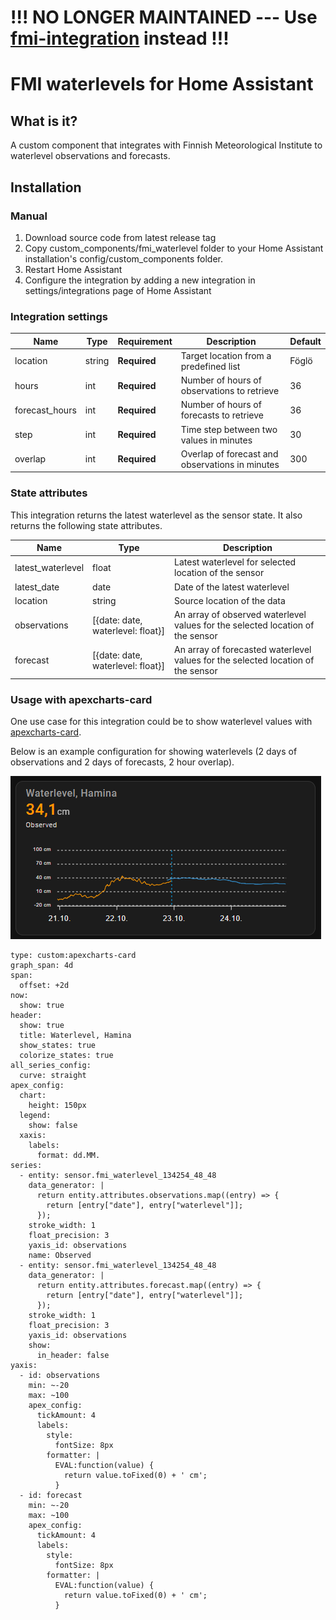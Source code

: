 # !!! **NO LONGER MAINTAINED** --- Use [fmi-integration](https://github.com/jesmak/fmi) instead !!! #

# FMI waterlevels for Home Assistant

## What is it?

A custom component that integrates with Finnish Meteorological Institute to waterlevel observations and forecasts.

## Installation

### Manual

1. Download source code from latest release tag
2. Copy custom_components/fmi_waterlevel folder to your Home Assistant installation's config/custom_components folder.
3. Restart Home Assistant
4. Configure the integration by adding a new integration in settings/integrations page of Home Assistant

### Integration settings

| Name           | Type    | Requirement  | Description                                     | Default |
|----------------|---------| ------------ |-------------------------------------------------|---------|
| location       | string  | **Required** | Target location from a predefined list          | Föglö   |
| hours          | int     | **Required** | Number of hours of observations to retrieve     | 36      |
| forecast_hours | int     | **Required** | Number of hours of forecasts to retrieve        | 36      |
| step           | int     | **Required** | Time step between two values in minutes         | 30      |
| overlap        | int     | **Required** | Overlap of forecast and observations in minutes | 300     |

### State attributes

This integration returns the latest waterlevel as the sensor state. It also returns the following state attributes.

| Name              | Type                              | Description                                                                      |
|-------------------|-----------------------------------|----------------------------------------------------------------------------------|
| latest_waterlevel | float                             | Latest waterlevel for selected location of the sensor                            |
| latest_date       | date                              | Date of the latest waterlevel                                                    |
| location          | string                            | Source location of the data                                                      |
| observations      | [{date: date, waterlevel: float}] | An array of observed waterlevel values for the selected location of the sensor   |
| forecast          | [{date: date, waterlevel: float}] | An array of forecasted waterlevel values for the selected location of the sensor |

### Usage with apexcharts-card

One use case for this integration could be to show waterlevel values with [apexcharts-card](https://github.com/RomRider/apexcharts-card).

Below is an example configuration for showing waterlevels (2 days of observations and 2 days of forecasts, 2 hour overlap).

![fmi_waterlevel](fmi_waterlevel.png)

```
type: custom:apexcharts-card
graph_span: 4d
span:
  offset: +2d
now:
  show: true
header:
  show: true
  title: Waterlevel, Hamina
  show_states: true
  colorize_states: true
all_series_config:
  curve: straight
apex_config:
  chart:
    height: 150px
  legend:
    show: false
  xaxis:
    labels:
      format: dd.MM.
series:
  - entity: sensor.fmi_waterlevel_134254_48_48
    data_generator: |
      return entity.attributes.observations.map((entry) => {
        return [entry["date"], entry["waterlevel"]];
      });
    stroke_width: 1
    float_precision: 3
    yaxis_id: observations
    name: Observed
  - entity: sensor.fmi_waterlevel_134254_48_48
    data_generator: |
      return entity.attributes.forecast.map((entry) => {
        return [entry["date"], entry["waterlevel"]];
      });
    stroke_width: 1
    float_precision: 3
    yaxis_id: observations
    show:
      in_header: false
yaxis:
  - id: observations
    min: ~-20
    max: ~100
    apex_config:
      tickAmount: 4
      labels:
        style:
          fontSize: 8px
        formatter: |
          EVAL:function(value) {
            return value.toFixed(0) + ' cm'; 
          }
  - id: forecast
    min: ~-20
    max: ~100
    apex_config:
      tickAmount: 4
      labels:
        style:
          fontSize: 8px
        formatter: |
          EVAL:function(value) {
            return value.toFixed(0) + ' cm'; 
          }
```
